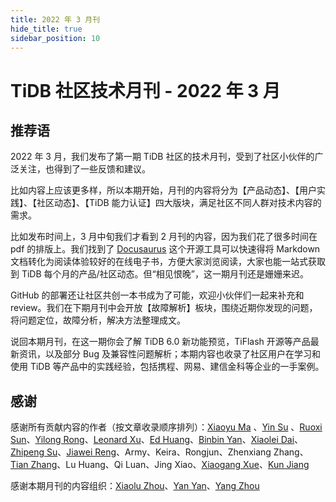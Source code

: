```yaml
---
title: 2022 年 3 月刊
hide_title: true
sidebar_position: 10
---
```


# TiDB 社区技术月刊 - 2022 年 3 月

## 推荐语

2022 年 3 月，我们发布了第一期 TiDB 社区的技术月刊，受到了社区小伙伴的广泛关注，也得到了一些反馈和建议。

比如内容上应该更多样，所以本期开始，月刊的内容将分为【产品动态】、【用户实践】、【社区动态】、【TiDB 能力认证】四大版块，满足社区不同人群对技术内容的需求。

比如发布时间上，3 月中旬我们才看到 2 月刊的内容，因为我们花了很多时间在 pdf 的排版上。我们找到了 [Docusaurus](https://github.com/facebook/docusaurus) 这个开源工具可以快速得将 Markdown 文档转化为阅读体验较好的在线电子书，方便大家浏览阅读，大家也能一站式获取到 TiDB 每个月的产品/社区动态。但“相见恨晚”，这一期月刊还是姗姗来迟。

GitHub 的部署还让社区共创一本书成为了可能，欢迎小伙伴们一起来补充和 review。我们在下期月刊中会开放【故障解析】板块，围绕近期你发现的问题，将问题定位，故障分析，解决方法整理成文。

说回本期月刊，在这一期你会了解 TiDB 6.0 新功能预览，TiFlash 开源等产品最新资讯，以及部分 Bug 及兼容性问题解析；本期内容也收录了社区用户在学习和使用 TiDB 等产品中的实践经验，包括携程、网易、建信金科等企业的一手案例。

## 感谢

感谢所有贡献内容的作者（按文章收录顺序排列）：[Xiaoyu Ma](https://github.com/ilovesoup) 、[Yin Su](https://github.com/Ivy-YinSu) 、[Ruoxi Sun](https://github.com/zanmato1984)、[Yilong Rong](https://github.com/yilongrong)、[Leonard Xu](https://github.com/leonardBang)、[Ed Huang](https://github.com/c4pt0r)、[Binbin Yan](https://tidb.io/u/h5n1/post/all)、[Xiaolei Dai](https://tidb.io/u/%E4%BB%A3%E6%99%93%E7%A3%8A_360/post/all)、[Zhipeng Su](https://tidb.io/u/jansu-dev/post/all)、[Jiawei Reng](https://tidb.net/u/Jiawei/post/all)、Army、Keira、Rongjun、Zhenxiang Zhang、[Tian Zhang](https://tidb.net/u/%E6%95%B0%E6%8D%AE%E5%B0%8F%E9%BB%91/post/all)、Lu Huang、Qi Luan、Jing Xiao、[Xiaogang Xue](https://tidb.net/u/xuexiaogang/post/all)、[Kun Jiang](https://tidb.net/u/pupillord/post/all)

感谢本期月刊的内容组织：[Xiaolu Zhou](https://asktug.com/u/luzizhuo/summary)、[Yan Yan](https://asktug.com/u/yy%E7%A4%BE%E5%8C%BA%E8%80%81%E5%B8%AE%E6%89%8B/summary)、[Yang Zhou](https://asktug.com/u/rinka_zhouy/summary)
